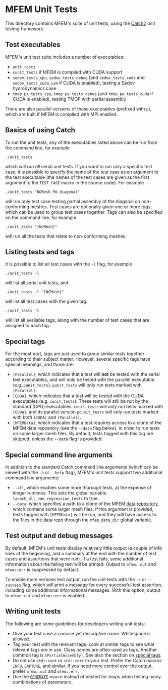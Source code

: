 # MFEM Unit Tests

This directory contains MFEM's suite of unit tests, using the
[Catch2](https://github.com/catchorg/Catch2) unit testing framework.

## Test executables

MFEM's unit test suite includes a number of executables:

* `unit_tests`
* `cunit_tests` if MFEM is compiled with CUDA support
* `sedov_tests_cpu`, `sedov_tests_debug` (and `sedov_tests_cuda` and
  `sedov_tests_cuda_uvm` if CUDA is enabled), testing a Sedov hydrodynamics case
* `tmop_pa_tests_cpu`, `tmop_pa_tests_debug` (and `tmop_pa_tests_cuda` if CUDA
  is enabled), testing TMOP with partial assembly

There are also parallel versions of these executables (prefixed with `p`), which
are built if MFEM is compiled with MPI enabled.

## Basics of using Catch

To run the unit tests, any of the executables listed above can be run from the
command line, for example
```
./unit_tests
```
which will run _all_ serial unit tests. If you want to run only a specific test
case, it is possible to specify the name of the test case as an argument to the
test executable (the names of the test cases are given as the first argument to
the `TEST_CASE` macro in the source code). For example
```
./unit_tests "NCMesh PA diagonal"
```
will run only test case testing partial assembly of the diagonal on
non-conforming meshes. Test cases are optionally given one or more _tags_, which
can be used to group test cases together. Tags can also be specified on the
command line, for example
```
./unit_tests "[NCMesh]"
```
will run all the tests that relate to non-conforming meshes.

## Listing tests and tags

It is possible to list all test cases with the `-l` flag, for example
```
./unit_tests -l
```
will list all serial unit tests, and
```
./unit_tests -l "[NCMesh]"
```
will list all test cases with the given tag.
```
./unit_tests -t
```
will list all available tags, along with the number of test cases that are
assigned to each tag.

## Special tags

For the most part, tags are just used to group similar tests together according
to their subject matter. However, several specific tags have special meanings,
and those are:

* `[Parallel]`, which indicates that a test will **not** be tested with the
  serial test executables, and will only be tested with the parallel executable
  (e.g. `punit_tests`). `punit_tests` will only run tests marked with
  `[Parallel]`.
* `[CUDA]`, which indicates that a test will be tested with the CUDA executables
  (e.g. `cunit_tests`). These tests will still be run by the standard (CPU)
  executables. `cunit_tests` will only run tests marked with `[CUDA]`, and its
  parallel version `pcunit_tests` will only run tests marked with _both_
  `[CUDA]` and `[Parallel]`.
* `[MFEMData]`, which indicates that a test requires access to a clone of the
  MFEM data repository (see the `--data` flag below), in order to run tests on
  some larger mesh files. By default, tests tagged with this tag are skipped,
  unless the `--data` flag is provided.

## Special command line arguments

In addition to the standard Catch command line arguments (which can be viewed
with the `-h` or `--help` flag), MFEM's unit tests support two additional
command line arguments:

* `--all`, which enables some more thorough tests, at the expense of longer
  runtimes. This sets the global variable `launch_all_non_regression_tests` to
  true.
* `--data`, which specifies a path to a clone of the MFEM [data
  repository](https://github.com/mfem/data), which contains some larger mesh
  files. If this argument is provided, tests tagged with `[MFEMData]` will be
  run, and they will have access to the files in the data repo through the
  `mfem_data_dir` global variable.

## Test output and debug messages

By default, MFEM's unit tests display relatively little output (a couple of info
lines at the beginning, and a summary at the end with the number of test cases
and assertions that were run). If a test fails, some additional information
about the failing test will be printed. Output to `mfem::out` and `mfem::err` is
suppressed by default.

To enable more verbose test output, run the unit tests with the `-s` or
`--success` flag, which will print a message for every successful test
assertion, including some additional informational messages. With this option,
output to `mfem::out` and `mfem::err` is enabled.

## Writing unit tests

The following are some guidelines for developers writing unit tests:

* Give your test case a concise yet descriptive name. Whitespace is allowed.
* Tag your test with the relevant tags. Look at similar tags to see what
  relevant tags are in use. Class names are often used as tags. Another common
  tag is `[PartialAssembly]`. See also the section on [special
  tags](#special-tags).
* Do not use `std::cout` or `std::cerr` in your test. Prefer the Catch macros
  [`INFO`](https://github.com/catchorg/Catch2/blob/v2.x/docs/logging.md#top),
  [`CAPTURE`](https://github.com/catchorg/Catch2/blob/v2.x/docs/logging.md#quickly-capture-value-of-variables-or-expressions),
  and similar. If you need more control over the output, prefer `mfem::out` and
  `mfem::err`.
* Use the
  [`GENERATE`](https://github.com/catchorg/Catch2/blob/v2.x/docs/generators.md#top)
  macro instead of nested for-loops when testing many combinations of
  parameters.
